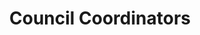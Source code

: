 ---
title: "Council Coordinators"
categories: council-coordinators
cordies:
  - name: "Atishay Jain"
    photo: "https://drive.google.com/thumbnail?id=1F1yQjY-CBcyYvCCeDn-5aRdqESuIECgw&sz=w1000"
    linkedin: "https://www.linkedin.com/in/atishay-jain-b90268296/"
    facebook: 
    insta: 
  - name: "Deep Aryan Singh"
    photo: "https://drive.google.com/thumbnail?id=1L0FH-K9VSdCKMWk3bKXwHEL0HRgZ25tR&sz=w1000"
    linkedin: "https://www.linkedin.com/in/deeparyan-singh-259059285?utm_source=share&utm_campaign=share_via&utm_content=profile&utm_medium=android_app"
    facebook: 
    insta: "https://www.instagram.com/deep_aryan6.28?igsh=dHVocmgxbGR4bzg2"
  - name: "Ishani"
    photo: "https://drive.google.com/thumbnail?id=13ckfdwc0bqXD8J7DJsJ9S8nP5-ZkgnUg&sz=w1000"
    linkedin: "https://www.linkedin.com/in/ishani-nunwal-03b333307?utm_source=share&utm_campaign=share_via&utm_content=profile&utm_medium=android_app"
    facebook: 
    insta: "https://www.instagram.com/is.hani4700?igsh=MXViM3Q3aHI3Y294eQ=="
  - name: "Medha Agarwal"
    photo: "https://drive.google.com/thumbnail?id=1HeJvQDPh94CeBMDYBEY9o2e-GyxhOtRp&sz=w1000"
    linkedin: "https://www.linkedin.com/in/medha-agarwal-a11b7027a?utm_source=share&utm_campaign=share_via&utm_content=profile&utm_medium=android_app"
    facebook: 
    insta: "https://www.instagram.com/medhaagarwal__?igsh=bHI0Z3U3bGhiMTB6"
  - name: "Muskan Yadav"
    photo: "https://drive.google.com/thumbnail?id=1eAENMLE3lzgoFy5tU1zq0hUQuc_KK1Cb&sz=w1000"
    linkedin: "https://www.linkedin.com/in/muskan-yadav-4635402a2/"
    facebook: 
    insta: "https://www.instagram.com/muskanyaduvanshi509/"
  - name: "Shubh Tandon"
    photo: "https://drive.google.com/thumbnail?id=1iiiD6S0Fx35c2671I5q7C4Dk6I8wtkGq&sz=w1000"
    linkedin: "https://www.linkedin.com/in/shubh-tandon-5825b11b7?utm_source=share&utm_campaign=share_via&utm_content=profile&utm_medium=android_app"
    facebook: 
    insta: "https://www.instagram.com/_.shubhtandon?igsh=MTh2YzY4NXg2ZzZ3NQ=="
  - name: "Srija"
    photo: 
    linkedin:
    facebook: 
    insta: 
---